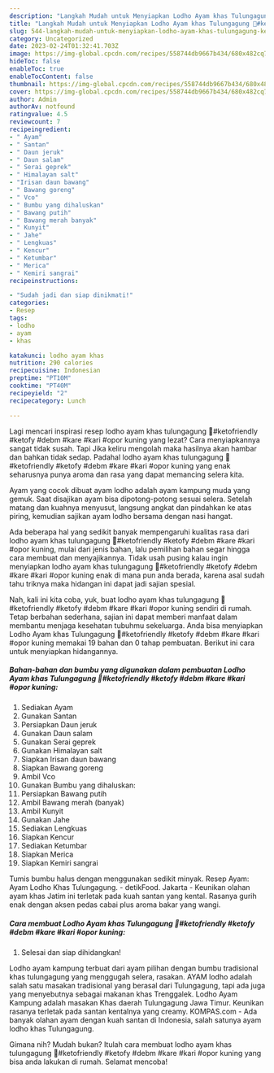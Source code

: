 ```yaml
---
description: "Langkah Mudah untuk Menyiapkan Lodho Ayam khas Tulungagung 🍗#ketofriendly #ketofy #debm #kare #kari #opor kuning{ yang Menggugah Selera,  Menu Buat lebaran"
title: "Langkah Mudah untuk Menyiapkan Lodho Ayam khas Tulungagung 🍗#ketofriendly #ketofy #debm #kare #kari #opor kuning{ yang Menggugah Selera,  Menu Buat lebaran"
slug: 544-langkah-mudah-untuk-menyiapkan-lodho-ayam-khas-tulungagung-ketofriendly-ketofy-debm-kare-kari-opor-kuning-yang-menggugah-selera-menu-buat-lebaran
category: Uncategorized
date: 2023-02-24T01:32:41.703Z
image: https://img-global.cpcdn.com/recipes/558744db9667b434/680x482cq70/lodho-ayam-khas-tulungagung-ketofriendly-ketofy-debm-kare-kari-opor-kuning-foto-resep-utama.jpg
hideToc: false
enableToc: true
enableTocContent: false
thumbnail: https://img-global.cpcdn.com/recipes/558744db9667b434/680x482cq70/lodho-ayam-khas-tulungagung-ketofriendly-ketofy-debm-kare-kari-opor-kuning-foto-resep-utama.jpg
cover: https://img-global.cpcdn.com/recipes/558744db9667b434/680x482cq70/lodho-ayam-khas-tulungagung-ketofriendly-ketofy-debm-kare-kari-opor-kuning-foto-resep-utama.jpg
author: Admin
authorAv: notfound
ratingvalue: 4.5
reviewcount: 7
recipeingredient:
- " Ayam"
- " Santan"
- " Daun jeruk"
- " Daun salam"
- " Serai geprek"
- " Himalayan salt"
- "Irisan daun bawang"
- " Bawang goreng"
- " Vco"
- " Bumbu yang dihaluskan"
- " Bawang putih"
- " Bawang merah banyak"
- " Kunyit"
- " Jahe"
- " Lengkuas"
- " Kencur"
- " Ketumbar"
- " Merica"
- " Kemiri sangrai"
recipeinstructions:

- "Sudah jadi dan siap dinikmati!"
categories:
- Resep
tags:
- lodho
- ayam
- khas

katakunci: lodho ayam khas 
nutrition: 290 calories
recipecuisine: Indonesian
preptime: "PT10M"
cooktime: "PT40M"
recipeyield: "2"
recipecategory: Lunch

---
```



Lagi mencari inspirasi resep lodho ayam khas tulungagung 🍗#ketofriendly #ketofy #debm #kare #kari #opor kuning yang lezat? Cara menyiapkannya sangat tidak susah. Tapi Jika keliru mengolah maka hasilnya akan hambar dan bahkan tidak sedap. Padahal lodho ayam khas tulungagung 🍗#ketofriendly #ketofy #debm #kare #kari #opor kuning yang enak seharusnya punya aroma dan rasa yang dapat memancing selera kita.


Ayam yang cocok dibuat ayam lodho adalah ayam kampung muda yang gemuk. Saat disajikan ayam bisa dipotong-potong sesuai selera. Setelah matang dan kuahnya menyusut, langsung angkat dan pindahkan ke atas piring, kemudian sajikan ayam lodho bersama dengan nasi hangat.

Ada beberapa hal yang sedikit banyak mempengaruhi kualitas rasa dari lodho ayam khas tulungagung 🍗#ketofriendly #ketofy #debm #kare #kari #opor kuning, mulai dari jenis bahan, lalu pemilihan bahan segar hingga cara membuat dan menyajikannya. Tidak usah pusing kalau ingin menyiapkan lodho ayam khas tulungagung 🍗#ketofriendly #ketofy #debm #kare #kari #opor kuning enak di mana pun anda berada, karena asal sudah tahu triknya maka hidangan ini dapat jadi sajian spesial.


Nah, kali ini kita coba, yuk, buat lodho ayam khas tulungagung 🍗#ketofriendly #ketofy #debm #kare #kari #opor kuning sendiri di rumah. Tetap berbahan sederhana, sajian ini dapat memberi manfaat dalam membantu menjaga kesehatan tubuhmu sekeluarga. Anda bisa menyiapkan Lodho Ayam khas Tulungagung 🍗#ketofriendly #ketofy #debm #kare #kari #opor kuning memakai 19 bahan dan 0 tahap pembuatan. Berikut ini cara untuk menyiapkan hidangannya.

<!--inarticleads1-->

##### Bahan-bahan dan bumbu yang digunakan dalam pembuatan Lodho Ayam khas Tulungagung 🍗#ketofriendly #ketofy #debm #kare #kari #opor kuning:

1. Sediakan  Ayam
1. Gunakan  Santan
1. Persiapkan  Daun jeruk
1. Gunakan  Daun salam
1. Gunakan  Serai geprek
1. Gunakan  Himalayan salt
1. Siapkan Irisan daun bawang
1. Siapkan  Bawang goreng
1. Ambil  Vco
1. Gunakan  Bumbu yang dihaluskan:
1. Persiapkan  Bawang putih
1. Ambil  Bawang merah (banyak)
1. Ambil  Kunyit
1. Gunakan  Jahe
1. Sediakan  Lengkuas
1. Siapkan  Kencur
1. Sediakan  Ketumbar
1. Siapkan  Merica
1. Siapkan  Kemiri sangrai


Tumis bumbu halus dengan menggunakan sedikit minyak. Resep Ayam: Ayam Lodho Khas Tulungagung. - detikFood. Jakarta - Keunikan olahan ayam khas Jatim ini terletak pada kuah santan yang kental. Rasanya gurih enak dengan aksen pedas cabai plus aroma bakar yang wangi. 

<!--inarticleads2-->

##### Cara membuat Lodho Ayam khas Tulungagung 🍗#ketofriendly #ketofy #debm #kare #kari #opor kuning:


1. Selesai dan siap dihidangkan!

Lodho ayam kampung terbuat dari ayam pilihan dengan bumbu tradisional khas tulungagung yang menggugah selera, rasakan. AYAM lodho adalah salah satu masakan tradisional yang berasal dari Tulungagung, tapi ada juga yang menyebutnya sebagai makanan khas Trenggalek. Lodho Ayam Kampung adalah masakan Khas daerah Tulungagung Jawa Timur. Keunikan rasanya terletak pada santan kentalnya yang creamy. KOMPAS.com - Ada banyak olahan ayam dengan kuah santan di Indonesia, salah satunya ayam lodho khas Tulungagung. 

Gimana nih? Mudah bukan? Itulah cara membuat lodho ayam khas tulungagung 🍗#ketofriendly #ketofy #debm #kare #kari #opor kuning yang bisa anda lakukan di rumah. Selamat mencoba!
